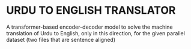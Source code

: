 # URDU TO ENGLISH TRANSLATOR
A transformer-based encoder-decoder model to solve the machine translation of Urdu to English, only in this direction, for the given parallel dataset (two files that are sentence aligned) </br>
